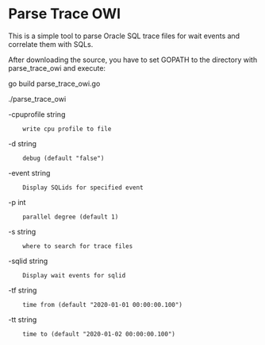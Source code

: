 # Parse Trace OWI 
This is a simple tool to parse Oracle SQL trace files for wait events and correlate them with SQLs. 

After downloading the source, you have to set GOPATH to the directory with parse_trace_owi and execute: 

go build parse_trace_owi.go

./parse_trace_owi

  -cpuprofile string

    	write cpu profile to file

  -d string

    	debug (default "false")

  -event string

    	Display SQLids for specified event

  -p int

    	parallel degree (default 1)

  -s string

    	where to search for trace files

  -sqlid string

    	Display wait events for sqlid

  -tf string

    	time from (default "2020-01-01 00:00:00.100")

  -tt string

    	time to (default "2020-01-02 00:00:00.100")
